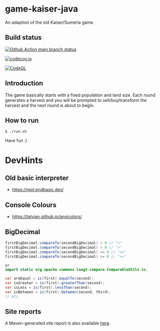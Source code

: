 # game-kaiser-java
An adaption of the old Kaiser/Sumeria game

## Build status
[![Github Action main branch status](https://github.com/ottlinger/game-kaiser-java/actions/workflows/maven.yml/badge.svg?branch=main)](https://github.com/ottlinger/game-kaiser-java/actions)

[![codecov.io](https://codecov.io/github/ottlinger/game-kaiser-java/coverage.svg?branch=main)](https://codecov.io/github/ottlinger/game-kaiser-java?branch=main)

[![CodeQL](https://github.com/ottlinger/game-kaiser-java/actions/workflows/codeql.yml/badge.svg?branch=main)](https://github.com/ottlinger/game-kaiser-java/actions/workflows/codeql.yml)

## Introduction

The game basically starts with a fixed population and land size.
Each round generates a harvest and you will be prompted to sell/buy/transform the harvest and the next round is about to begin.

## How to run

```
$ ./run.sh
```

Have fun :)

# DevHints

## Old basic interpreter

* https://repl.endbasic.dev/

## Console Colours

* https://talyian.github.io/ansicolors/

## BigDecimal

```java
firstBigDecimal.compareTo(secondBigDecimal) < 0 // "<"
firstBigDecimal.compareTo(secondBigDecimal) > 0 // ">"    
firstBigDecimal.compareTo(secondBigDecimal) == 0 // "=="  
firstBigDecimal.compareTo(secondBigDecimal) >= 0 // ">="   

or
import static org.apache.commons.lang3.compare.ComparableUtils.is;

var areEqual = is(first).equalTo(second);
var isGreater = is(first).greaterThan(second);
var isLess = is(first).lessThan(second);
var isBetween = is(first).between(second, third);
// etc.

```

## Site reports

A Maven-generated site report is also available [here](https://ottlinger.github.io/game-kaiser-java/).
